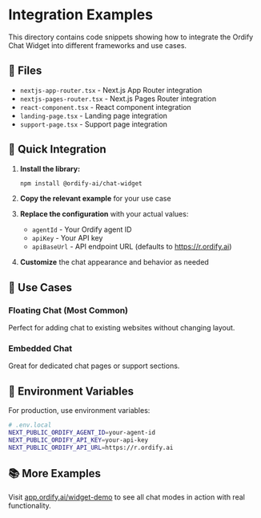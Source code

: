 # Integration Examples

This directory contains code snippets showing how to integrate the Ordify Chat Widget into different frameworks and use cases.

## 📁 Files

- `nextjs-app-router.tsx` - Next.js App Router integration
- `nextjs-pages-router.tsx` - Next.js Pages Router integration  
- `react-component.tsx` - React component integration
- `landing-page.tsx` - Landing page integration
- `support-page.tsx` - Support page integration

## 🚀 Quick Integration

1. **Install the library:**
   ```bash
   npm install @ordify-ai/chat-widget
   ```

2. **Copy the relevant example** for your use case

3. **Replace the configuration** with your actual values:
   - `agentId` - Your Ordify agent ID
   - `apiKey` - Your API key
   - `apiBaseUrl` - API endpoint URL (defaults to https://r.ordify.ai)

4. **Customize** the chat appearance and behavior as needed

## 🎯 Use Cases

### Floating Chat (Most Common)
Perfect for adding chat to existing websites without changing layout.

### Embedded Chat
Great for dedicated chat pages or support sections.


## 🔧 Environment Variables

For production, use environment variables:

```bash
# .env.local
NEXT_PUBLIC_ORDIFY_AGENT_ID=your-agent-id
NEXT_PUBLIC_ORDIFY_API_KEY=your-api-key
NEXT_PUBLIC_ORDIFY_API_URL=https://r.ordify.ai
```

## 📚 More Examples

Visit [app.ordify.ai/widget-demo](https://app.ordify.ai/widget-demo) to see all chat modes in action with real functionality.

